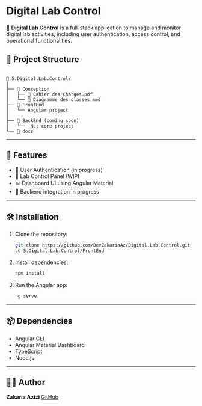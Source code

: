 
# Digital Lab Control

🚀 **Digital Lab Control** is a full-stack application to manage and monitor digital lab activities, including user authentication, access control, and operational functionalities.

## 📁 Project Structure

```

📂 5.Digital.Lab.Control/
│
├── 📁 Conception
│   ├── 📄 Cahier des Charges.pdf
│   └── 📄 Diagramme des classes.mmd
├── 📁 FrontEnd
│   └── Angular project 
│
├── 📁 BackEnd (coming soon)
│   └── .Net core project
└── 📁 docs 
````

---

## 📌 Features

- 🔐 User Authentication (in progress)
- 🧪 Lab Control Panel (WIP)
- 📊 Dashboard UI using Angular Material
- 🔧 Backend integration in progress

---

## 🛠️ Installation

1. Clone the repository:
   ```bash
   git clone https://github.com/DevZakariaAz/Digital.Lab.Control.git
   cd 5.Digital.Lab.Control/FrontEnd


2. Install dependencies:

   ```bash
   npm install
   ```

3. Run the Angular app:

   ```bash
   ng serve
   ```

---

## 📦 Dependencies

* Angular CLI
* Angular Material Dashboard
* TypeScript
* Node.js


---

## 👨‍💻 Author

**Zakaria Azizi**
[GitHub](https://github.com/DevZakariaAz)


